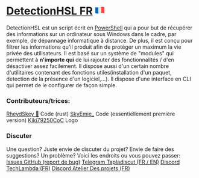 # [DetectionHSL FR](https://github.com/woomy4680-exe/DetectionHSL) ![Drapo](../images/fr.png)
DetectionHSL est un script écrit en [PowerShell](https://github.com/powershell/powershell) qui a pour but de récupérer des informations sur un ordinateur sous Windows dans le cadre, par exemple, de dépannage informatique à distance. De plus, il est conçu pour filtrer les informations qu'il produit afin de protéger un maximum la vie privée des utilisateurs. Il est basé sur un système de "modules" qui permettent à **n'importe qui** de lui rajouter des fonctionnalités / d'en désactiver assez facilement. Il dispose aussi d'un certain nombre d'utilitaires contenant des fonctions utiles(installation d'un paquet, detection de la présence d'un logiciel,...). Il dispose d'une interface en CLI qui permet de le configurer de façon simple.
### Contributeurs/trices:
[RheydSkey 🍪](https://github.com/Rheydskey) Code (rust)
[SkyEmie_](https://github.com/SkyEmie) Code (essentiellement première version)
[Kiki79250CoC](https://twitter.com/Kiki79250CoC) Logo

### Discuter
Une question? Juste envie de discuter du projet? Envie de faire des suggestions? Un problème? Voici les endroits ou vous pouvez passer:
[Issues GitHub (report de bug)](https://github.com/DetectionHSL/DetectionHSL/issues)
[Telegram Tapladiscut (FR / EN)](https://t.me/woomy4680)
[Discord TechLambda (FR)](https://discord.gg/ARQGTS9)
[Discord Atelier Des projets (FR)](https://discord.gg/wNcrRpD)